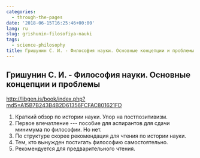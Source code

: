 ```yaml
---
categories:
  - through-the-pages
date: '2018-06-15T16:25:46+00:00'
lang: ru
slug: grishunin-filosofiya-nauki
tags:
  - science-philosophy
title: Гришунин С. И. - Философия науки. Основные концепции и проблемы
---
```



## Гришунин С. И. - Философия науки. Основные концепции и проблемы

<http://libgen.is/book/index.php?md5=A15B7B243B4B2D61356FCFAC801621FD>

<!--more-->

1. Краткий обзор по истории науки. Упор на постпозитивизм.
2. Первое впечатление --- пособие для аспирантов для сдачи минимума по философии. Но нет.
3. По структуре скорее рекомендация для чтения по истории науки.
4. Тем, кто вынужден постигать философию самостоятельно.
5. Рекомендуется для предварительного чтения.
